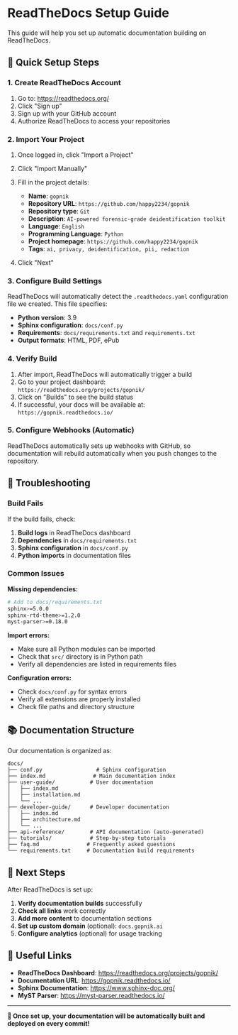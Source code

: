 # ReadTheDocs Setup Guide

This guide will help you set up automatic documentation building on ReadTheDocs.

## 🚀 Quick Setup Steps

### 1. **Create ReadTheDocs Account**

1. Go to: https://readthedocs.org/
2. Click "Sign up" 
3. Sign up with your GitHub account
4. Authorize ReadTheDocs to access your repositories

### 2. **Import Your Project**

1. Once logged in, click "Import a Project"
2. Click "Import Manually" 
3. Fill in the project details:
   - **Name**: `gopnik`
   - **Repository URL**: `https://github.com/happy2234/gopnik`
   - **Repository type**: `Git`
   - **Description**: `AI-powered forensic-grade deidentification toolkit`
   - **Language**: `English`
   - **Programming Language**: `Python`
   - **Project homepage**: `https://github.com/happy2234/gopnik`
   - **Tags**: `ai, privacy, deidentification, pii, redaction`

4. Click "Next"

### 3. **Configure Build Settings**

ReadTheDocs will automatically detect the `.readthedocs.yaml` configuration file we created. This file specifies:

- **Python version**: 3.9
- **Sphinx configuration**: `docs/conf.py`
- **Requirements**: `docs/requirements.txt` and `requirements.txt`
- **Output formats**: HTML, PDF, ePub

### 4. **Verify Build**

1. After import, ReadTheDocs will automatically trigger a build
2. Go to your project dashboard: `https://readthedocs.org/projects/gopnik/`
3. Click on "Builds" to see the build status
4. If successful, your docs will be available at: `https://gopnik.readthedocs.io/`

### 5. **Configure Webhooks (Automatic)**

ReadTheDocs automatically sets up webhooks with GitHub, so documentation will rebuild automatically when you push changes to the repository.

## 🔧 Troubleshooting

### Build Fails

If the build fails, check:

1. **Build logs** in ReadTheDocs dashboard
2. **Dependencies** in `docs/requirements.txt`
3. **Sphinx configuration** in `docs/conf.py`
4. **Python imports** in documentation files

### Common Issues

**Missing dependencies:**
```bash
# Add to docs/requirements.txt
sphinx>=5.0.0
sphinx-rtd-theme>=1.2.0
myst-parser>=0.18.0
```

**Import errors:**
- Make sure all Python modules can be imported
- Check that `src/` directory is in Python path
- Verify all dependencies are listed in requirements files

**Configuration errors:**
- Check `docs/conf.py` for syntax errors
- Verify all extensions are properly installed
- Check file paths and directory structure

## 📚 Documentation Structure

Our documentation is organized as:

```
docs/
├── conf.py                 # Sphinx configuration
├── index.md               # Main documentation index
├── user-guide/           # User documentation
│   ├── index.md
│   ├── installation.md
│   └── ...
├── developer-guide/      # Developer documentation
│   ├── index.md
│   ├── architecture.md
│   └── ...
├── api-reference/        # API documentation (auto-generated)
├── tutorials/            # Step-by-step tutorials
├── faq.md               # Frequently asked questions
└── requirements.txt     # Documentation build requirements
```

## 🎯 Next Steps

After ReadTheDocs is set up:

1. **Verify documentation builds** successfully
2. **Check all links** work correctly
3. **Add more content** to documentation sections
4. **Set up custom domain** (optional): `docs.gopnik.ai`
5. **Configure analytics** (optional) for usage tracking

## 🔗 Useful Links

- **ReadTheDocs Dashboard**: https://readthedocs.org/projects/gopnik/
- **Documentation URL**: https://gopnik.readthedocs.io/
- **Sphinx Documentation**: https://www.sphinx-doc.org/
- **MyST Parser**: https://myst-parser.readthedocs.io/

---

**📖 Once set up, your documentation will be automatically built and deployed on every commit!**